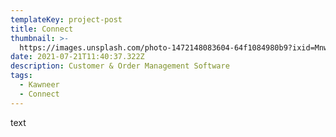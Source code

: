 ```yaml
---
templateKey: project-post
title: Connect
thumbnail: >-
  https://images.unsplash.com/photo-1472148083604-64f1084980b9?ixid=MnwxMjA3fDB8MHxwaG90by1wYWdlfHx8fGVufDB8fHx8&ixlib=rb-1.2.1&auto=format&fit=crop&w=1050&q=80
date: 2021-07-21T11:40:37.322Z
description: Customer & Order Management Software
tags:
  - Kawneer
  - Connect
---
```

text
